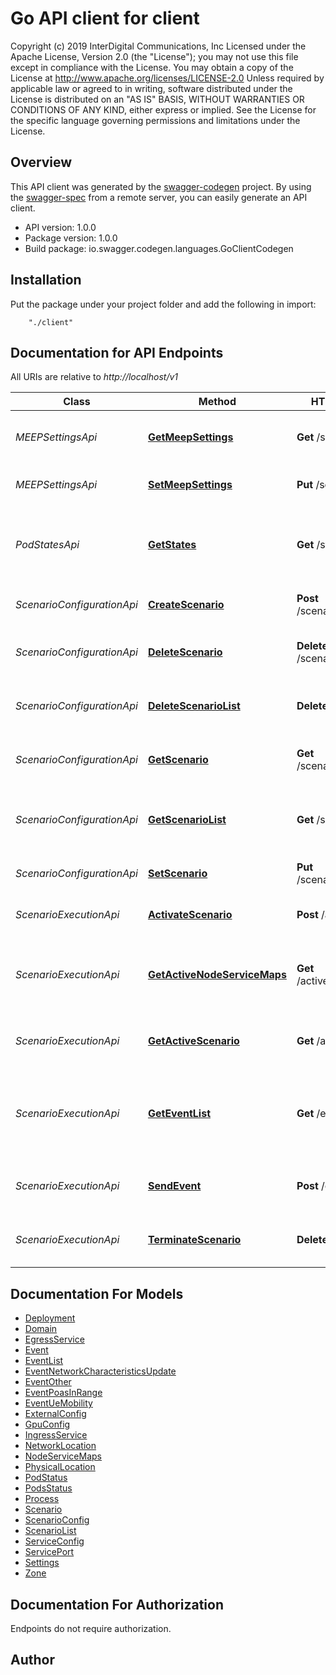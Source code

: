 # Go API client for client

Copyright (c) 2019  InterDigital Communications, Inc Licensed under the Apache License, Version 2.0 (the \"License\"); you may not use this file except in compliance with the License. You may obtain a copy of the License at      http://www.apache.org/licenses/LICENSE-2.0  Unless required by applicable law or agreed to in writing, software distributed under the License is distributed on an \"AS IS\" BASIS, WITHOUT WARRANTIES OR CONDITIONS OF ANY KIND, either express or implied. See the License for the specific language governing permissions and limitations under the License. 

## Overview
This API client was generated by the [swagger-codegen](https://github.com/swagger-api/swagger-codegen) project.  By using the [swagger-spec](https://github.com/swagger-api/swagger-spec) from a remote server, you can easily generate an API client.

- API version: 1.0.0
- Package version: 1.0.0
- Build package: io.swagger.codegen.languages.GoClientCodegen

## Installation
Put the package under your project folder and add the following in import:
```
    "./client"
```

## Documentation for API Endpoints

All URIs are relative to *http://localhost/v1*

Class | Method | HTTP request | Description
------------ | ------------- | ------------- | -------------
*MEEPSettingsApi* | [**GetMeepSettings**](docs/MEEPSettingsApi.md#getmeepsettings) | **Get** /settings | Retrieve MEEP Controller settings
*MEEPSettingsApi* | [**SetMeepSettings**](docs/MEEPSettingsApi.md#setmeepsettings) | **Put** /settings | Set MEEP Controller settings
*PodStatesApi* | [**GetStates**](docs/PodStatesApi.md#getstates) | **Get** /states | This operation returns status information for pods
*ScenarioConfigurationApi* | [**CreateScenario**](docs/ScenarioConfigurationApi.md#createscenario) | **Post** /scenarios/{name} | Add new scenario to MEEP store
*ScenarioConfigurationApi* | [**DeleteScenario**](docs/ScenarioConfigurationApi.md#deletescenario) | **Delete** /scenarios/{name} | Delete scenario from MEEP store
*ScenarioConfigurationApi* | [**DeleteScenarioList**](docs/ScenarioConfigurationApi.md#deletescenariolist) | **Delete** /scenarios | Delete all scenarios in MEEP store
*ScenarioConfigurationApi* | [**GetScenario**](docs/ScenarioConfigurationApi.md#getscenario) | **Get** /scenarios/{name} | Retrieve scenario from MEEP store
*ScenarioConfigurationApi* | [**GetScenarioList**](docs/ScenarioConfigurationApi.md#getscenariolist) | **Get** /scenarios | Retrieve list of scenarios in MEEP store
*ScenarioConfigurationApi* | [**SetScenario**](docs/ScenarioConfigurationApi.md#setscenario) | **Put** /scenarios/{name} | Update scenario in MEEP store
*ScenarioExecutionApi* | [**ActivateScenario**](docs/ScenarioExecutionApi.md#activatescenario) | **Post** /active/{name} | Activate (deploy) scenario
*ScenarioExecutionApi* | [**GetActiveNodeServiceMaps**](docs/ScenarioExecutionApi.md#getactivenodeservicemaps) | **Get** /active/serviceMaps | Retrieve list of active external node service mappings
*ScenarioExecutionApi* | [**GetActiveScenario**](docs/ScenarioExecutionApi.md#getactivescenario) | **Get** /active | Retrieve active (deployed) scenario
*ScenarioExecutionApi* | [**GetEventList**](docs/ScenarioExecutionApi.md#geteventlist) | **Get** /events | Retrieve list of supported event types for active (deployed) scenario
*ScenarioExecutionApi* | [**SendEvent**](docs/ScenarioExecutionApi.md#sendevent) | **Post** /events/{type} | Send event to active (deployed) scenario
*ScenarioExecutionApi* | [**TerminateScenario**](docs/ScenarioExecutionApi.md#terminatescenario) | **Delete** /active | Terminate active (deployed) scenario


## Documentation For Models

 - [Deployment](docs/Deployment.md)
 - [Domain](docs/Domain.md)
 - [EgressService](docs/EgressService.md)
 - [Event](docs/Event.md)
 - [EventList](docs/EventList.md)
 - [EventNetworkCharacteristicsUpdate](docs/EventNetworkCharacteristicsUpdate.md)
 - [EventOther](docs/EventOther.md)
 - [EventPoasInRange](docs/EventPoasInRange.md)
 - [EventUeMobility](docs/EventUeMobility.md)
 - [ExternalConfig](docs/ExternalConfig.md)
 - [GpuConfig](docs/GpuConfig.md)
 - [IngressService](docs/IngressService.md)
 - [NetworkLocation](docs/NetworkLocation.md)
 - [NodeServiceMaps](docs/NodeServiceMaps.md)
 - [PhysicalLocation](docs/PhysicalLocation.md)
 - [PodStatus](docs/PodStatus.md)
 - [PodsStatus](docs/PodsStatus.md)
 - [Process](docs/Process.md)
 - [Scenario](docs/Scenario.md)
 - [ScenarioConfig](docs/ScenarioConfig.md)
 - [ScenarioList](docs/ScenarioList.md)
 - [ServiceConfig](docs/ServiceConfig.md)
 - [ServicePort](docs/ServicePort.md)
 - [Settings](docs/Settings.md)
 - [Zone](docs/Zone.md)


## Documentation For Authorization
 Endpoints do not require authorization.


## Author



